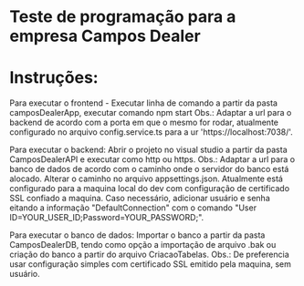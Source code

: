 # Teste de programação para a empresa Campos Dealer

# Instruções:
Para executar o frontend - Executar linha de comando a partir da pasta camposDealerApp, executar comando npm start
Obs.: Adaptar a url para o backend de acordo com a porta em que o mesmo for rodar, atualmente configurado no arquivo config.service.ts para a ur 'https://localhost:7038/'.

Para executar o backend: Abrir o projeto no visual studio a partir da pasta CamposDealerAPI e executar como http ou https.
Obs.: Adaptar a url para o banco de dados de acordo com o caminho onde o servidor do banco está alocado. Alterar o caminho no arquivo appsettings.json. Atualmente está configurado para a maquina local do dev com configuração de certificado SSL confiado a maquina. Caso necessário, adicionar usuário e senha eitando a informação "DefaultConnection" com o comando "User ID=YOUR_USER_ID;Password=YOUR_PASSWORD;".

Para executar o banco de dados: Importar o banco a partir da pasta CamposDealerDB, tendo como opção a importação de arquivo .bak ou criação do banco a partir do arquivo CriacaoTabelas. 
Obs.: De preferencia usar configuração simples com certificado SSL emitido pela maquina, sem usuário.
